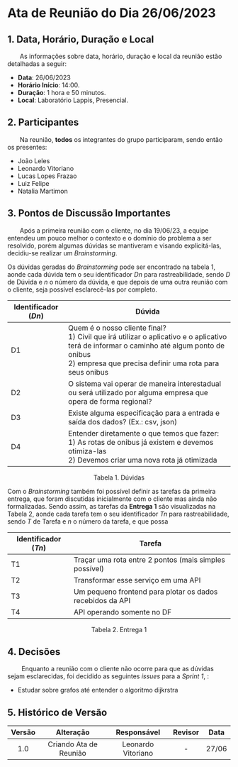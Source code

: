 # Ata de Reunião do Dia 26/06/2023

## 1. Data, Horário, Duração e Local

&emsp;&emsp;As informações sobre data, horário, duração e local da reunião estão detalhadas a seguir:
- **Data**: 26/06/2023
- **Horário Início**: 14:00.
- **Duração**: 1 hora e 50 minutos.
- **Local**: Laboratório Lappis, Presencial.

## 2. Participantes

&emsp;&emsp;Na reunião, **todos** os integrantes do grupo participaram, sendo então os presentes:

- João Leles
- Leonardo Vitoriano
- Lucas Lopes Frazao
- Luiz Felipe
- Natalia Martimon

## 3. Pontos de Discussão Importantes

&emsp;&emsp;Após a primeira reunião com o cliente, no dia 19/06/23, a equipe entendeu um pouco melhor o contexto e o domínio do problema a ser resolvido, porém algumas dúvidas se mantiveram e visando explicitá-las, decidiu-se realizar um *Brainstorming*. 

Os dúvidas geradas do *Brainstorming* pode ser encontrado na tabela 1, aonde cada dúvida tem o seu identificador *Dn* para rastreabilidade, sendo *D* de Dúvida e *n* o número da dúvida, e que depois de uma outra reunião com o cliente, seja possível esclarecê-las por completo.

| Identificador (*Dn*) | Dúvida |
| -   | - |
| D1  | Quem é o nosso cliente final?<br>1) Civil que irá utilizar o aplicativo e o aplicativo terá de informar o caminho até algum ponto de onibus<br>2) empresa que precisa definir uma rota para seus onibus |
| D2  | O sistema vai operar de maneira interestadual ou será utilizado por alguma empresa que opera de forma regional? |
| D3  | Existe alguma especificação para a entrada e saída dos dados? (Ex.: csv, json) |
| D4  | Entender diretamente o que temos que fazer:<br>1) As rotas de onibus já existem e devemos otimiza-las<br>2) Devemos criar uma nova rota já otimizada  |
<p align="center">Tabela 1. Dúvidas</p>

Com o *Brainstorming* também foi possível definir as tarefas da primeira entrega, que foram discutidas inicialmente com o cliente mas ainda não formalizadas. Sendo assim, as tarefas da **Entrega 1** são visualizadas na Tabela 2, aonde cada tarefa tem o seu identificador *Tn* para rastreabilidade, sendo *T* de Tarefa e *n* o número da tarefa, e que possa

| Identificador (*Tn*) | Tarefa |
| -   | - |
| T1  | Traçar uma rota entre 2 pontos (mais simples possível) |
| T2  | Transformar esse serviço em uma API |
| T3  | Um pequeno frontend para plotar os dados recebidos da API |
| T4  | API operando somente no DF  |
<p align="center">Tabela 2. Entrega 1</p>

## 4. Decisões

&emsp;&emsp; Enquanto a reunião com o cliente não ocorre para que as dúvidas sejam esclarecidas, foi decidido as seguintes *issues* para a *Sprint 1*, :


- Estudar sobre grafos até entender o algoritmo dijkrstra





## 5. Histórico de Versão

| Versão | Alteração | Responsável | Revisor | Data  |
| :----: | :-------: | :---------: | :-----: | :---: | 
| 1.0    | Criando Ata de Reunião   | Leonardo Vitoriano | - | 27/06 |




